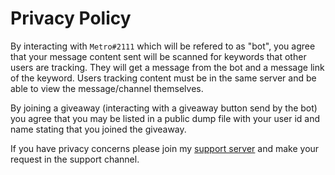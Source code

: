 # Privacy Policy


By interacting with `Metro#2111` which will be refered to as "bot", you agree that your message content sent will be scanned for keywords that other users are tracking. They will get a message from the bot and a message link of the keyword. Users tracking content must be in the same server and be able to view the message/channel themselves. 

By joining a giveaway (interacting with a giveaway button send by the bot) you agree that you may be listed in a public dump file with your user id and name stating that you joined the giveaway. 

If you have privacy concerns please join my [support server](https://discord.gg/2ceTMZ9qJh) and make your request in the support channel.
